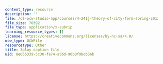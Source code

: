 ```yaml
---
content_type: resource
description: ''
file: /ol-ocw-studio-app/courses/4-241j-theory-of-city-form-spring-2013/8e0553395c30fa74a5bd90b8f9bcb36b_Lac4liQeHEQ.srt
file_size: 70392
file_type: application/x-subrip
learning_resource_types: []
license: https://creativecommons.org/licenses/by-nc-sa/4.0/
ocw_type: OCWFile
resourcetype: Other
title: 3play caption file
uid: 8e055339-5c30-fa74-a5bd-90b8f9bcb36b
---
```

